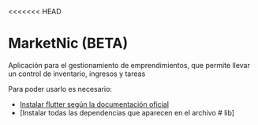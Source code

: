 <<<<<<< HEAD
# MarketNic (BETA)
Aplicación para el gestionamiento de emprendimientos, que permite llevar un control de inventario, ingresos y tareas

Para poder usarlo es necesario:

- [Instalar flutter según la documentación oficial](https://docs.flutter.dev/get-started/install)
- [Instalar todas las dependencias que aparecen en el archivo # lib]

